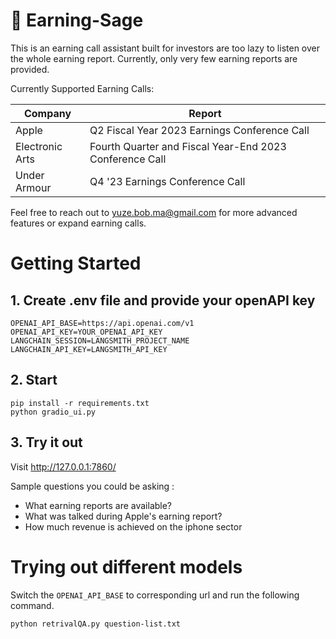 # 🧙 Earning-Sage
This is an earning call assistant built for investors are too lazy to listen over the whole earning report. Currently, only very few earning reports are provided.

Currently Supported Earning Calls:

| Company | Report |
|---------|--------|
| Apple   | Q2 Fiscal Year 2023 Earnings Conference Call |
| Electronic Arts  | Fourth Quarter and Fiscal Year-End 2023 Conference Call |
| Under Armour | Q4 '23 Earnings Conference Call |

Feel free to reach out to yuze.bob.ma@gmail.com for more advanced features or expand earning calls.

# Getting Started

## 1. Create .env file and provide your openAPI key
```shell
OPENAI_API_BASE=https://api.openai.com/v1
OPENAI_API_KEY=YOUR_OPENAI_API_KEY
LANGCHAIN_SESSION=LANGSMITH_PROJECT_NAME
LANGCHAIN_API_KEY=LANGSMITH_API_KEY
```

## 2. Start
```shell
pip install -r requirements.txt
python gradio_ui.py
```

## 3. Try it out
Visit http://127.0.0.1:7860/ 

Sample questions you could be asking :

- What earning reports are available?
- What was talked during Apple's earning report?
- How much revenue is achieved on the iphone sector

# Trying out different models 

Switch the `OPENAI_API_BASE` to corresponding url and run the following command.

```shell
python retrivalQA.py question-list.txt
```

